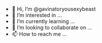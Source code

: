 - 👋 Hi, I’m @gavinatoryousexybeast
- 👀 I’m interested in ...
- 🌱 I’m currently learning ...
- 💞️ I’m looking to collaborate on ...
- 📫 How to reach me ...

<!---
gavinatoryousexybeast/gavinatoryousexybeast is a ✨ special ✨ repository because its `README.md` (this file) appears on your GitHub profile.
You can click the Preview link to take a look at your changes.
--->
